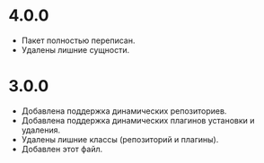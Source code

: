 # 4.0.0

- Пакет полностью переписан.
- Удалены лишние сущности.

# 3.0.0

- Добавлена поддержка динамических репозиториев.
- Добавлена поддержка динамических плагинов установки и удаления.
- Удалены лишние классы (репозиторий и плагины).
- Добавлен этот файл.